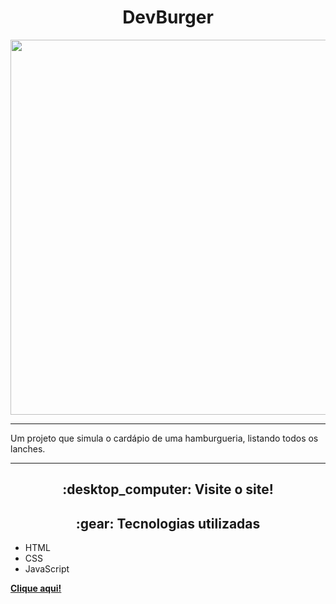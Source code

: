 <h1 align="center"> DevBurger </h1>
<p align="center">
  <img width="600px" src="https://github.com/gaabssantos/dev-burger/assets/114118591/e1de8e10-cf51-48a0-8d9e-3182c250dcb8">
</p>
<hr>
<p> Um projeto que simula o cardápio de uma hamburgueria, listando todos os lanches. </p>
<hr>
<h2 align="center"> :desktop_computer: Visite o site! </h2>
<h2 align="center"> :gear: Tecnologias utilizadas </h2>
<ul>
  <li>HTML</li>
  <li>CSS</li>
  <li>JavaScript</li>
</ul>
<p><strong><a href="https://dev-burger.netlify.app">Clique aqui!</a></strong></p>

